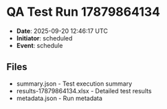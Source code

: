 # QA Test Run 17879864134

- **Date**: 2025-09-20 12:46:17 UTC
- **Initiator**: scheduled
- **Event**: schedule

## Files
- summary.json - Test execution summary
- results-17879864134.xlsx - Detailed test results
- metadata.json - Run metadata
